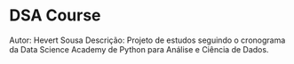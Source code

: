 # DSA Course

Autor: Hevert Sousa
Descrição: Projeto de estudos seguindo o cronograma da Data Science Academy de Python para Análise e Ciência de Dados.
